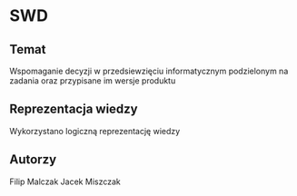 SWD
===

Temat
-----
Wspomaganie decyzji w przedsiewzięciu informatycznym podzielonym na zadania
oraz przypisane im wersje produktu

Reprezentacja wiedzy
--------------------
Wykorzystano logiczną reprezentację wiedzy


Autorzy
-------
Filip Malczak
Jacek Miszczak

